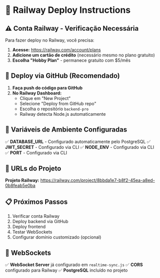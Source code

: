 # 🚂 Railway Deploy Instructions

## ⚠️ Conta Railway - Verificação Necessária

Para fazer deploy no Railway, você precisa:

1. **Acesse:** https://railway.com/account/plans
2. **Adicione um cartão de crédito** (necessário mesmo no plano gratuito)
3. **Escolha "Hobby Plan"** - permanece gratuito com $5/mês

## 🔧 Deploy via GitHub (Recomendado)

1. **Faça push do código para GitHub**
2. **No Railway Dashboard:**
   - Clique em "New Project"
   - Selecione "Deploy from GitHub repo"
   - Escolha o repositório `backend-pro`
   - Railway detecta Node.js automaticamente

## 🎯 Variáveis de Ambiente Configuradas

✅ **DATABASE_URL** - Configurado automaticamente pelo PostgreSQL
✅ **JWT_SECRET** - Configurado via CLI
✅ **NODE_ENV** - Configurado via CLI  
✅ **PORT** - Configurado via CLI

## 🚀 URLs do Projeto

**Projeto Railway:** https://railway.com/project/8bbda1e7-b8f2-45ea-a8ed-0b8feab5e0ba

## 📋 Próximos Passos

1. Verificar conta Railway
2. Deploy backend via GitHub
3. Deploy frontend 
4. Testar WebSockets
5. Configurar domínio customizado (opcional)

## 🔗 WebSockets

✅ **WebSocket Server** já configurado em `realtime-sync.js`
✅ **CORS** configurado para Railway
✅ **PostgreSQL** incluído no projeto
